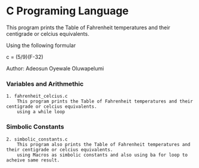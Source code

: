 # C Programing Language

This program prints the Table of Fahrenheit temperatures and their centigrade or celcius equivalents.

Using the following formular

c = (5/9)(F-32)

Author: Adeosun Oyewale Oluwapelumi

### Variables and Arithmethic
    1. fahrenheit_celcius.c
        This program prints the Table of Fahrenheit temperatures and their centigrade or celcius equivalents. 
        using a while loop
### Simbolic Constants
    2. simbolic_constants.c
        This program also prints the Table of Fahrenheit temperatures and their centigrade or celcius equivalents. 
        using Macros as simbolic constants and also using ba for loop to acheive same result.